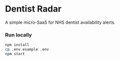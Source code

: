 # Dentist Radar

A simple micro-SaaS for NHS dentist availability alerts.

### Run locally
```bash
npm install
cp .env.example .env
npm start
